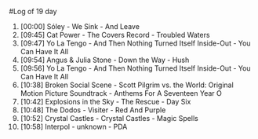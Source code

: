 #Log of 19 day

1. [00:00] Sóley - We Sink - And Leave
1. [09:45] Cat Power - The Covers Record - Troubled Waters
1. [09:47] Yo La Tengo - And Then Nothing Turned Itself Inside-Out - You Can Have It All
1. [09:54] Angus & Julia Stone - Down the Way - Hush
1. [09:56] Yo La Tengo - And Then Nothing Turned Itself Inside-Out - You Can Have It All
1. [10:38] Broken Social Scene - Scott Pilgrim vs. the World: Original Motion Picture Soundtrack - Anthems For A Seventeen Year O
1. [10:42] Explosions in the Sky - The Rescue - Day Six
1. [10:48] The Dodos - Visiter - Red And Purple
1. [10:52] Crystal Castles - Crystal Castles - Magic Spells
1. [10:58] Interpol - unknown - PDA
